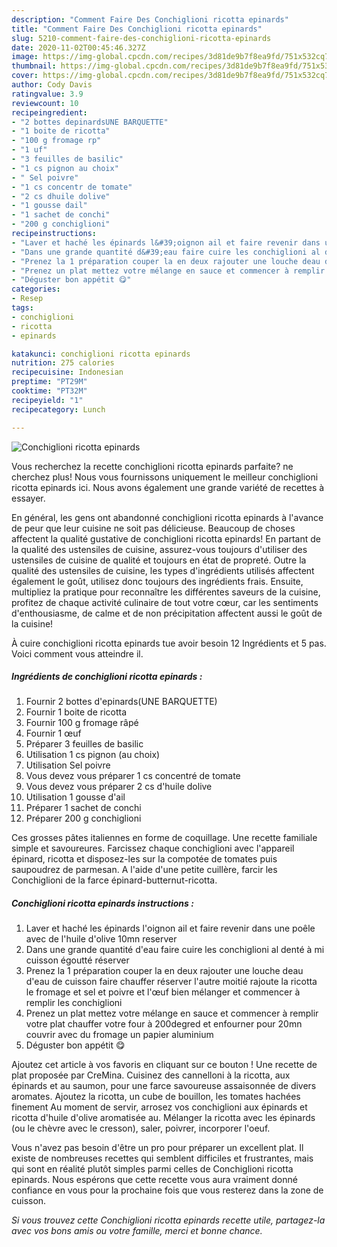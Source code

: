 ```yaml
---
description: "Comment Faire Des Conchiglioni ricotta epinards"
title: "Comment Faire Des Conchiglioni ricotta epinards"
slug: 5210-comment-faire-des-conchiglioni-ricotta-epinards
date: 2020-11-02T00:45:46.327Z
image: https://img-global.cpcdn.com/recipes/3d81de9b7f8ea9fd/751x532cq70/conchiglioni-ricotta-epinards-photo-principale-de-la-recette.jpg
thumbnail: https://img-global.cpcdn.com/recipes/3d81de9b7f8ea9fd/751x532cq70/conchiglioni-ricotta-epinards-photo-principale-de-la-recette.jpg
cover: https://img-global.cpcdn.com/recipes/3d81de9b7f8ea9fd/751x532cq70/conchiglioni-ricotta-epinards-photo-principale-de-la-recette.jpg
author: Cody Davis
ratingvalue: 3.9
reviewcount: 10
recipeingredient:
- "2 bottes depinardsUNE BARQUETTE"
- "1 boite de ricotta"
- "100 g fromage rp"
- "1 uf"
- "3 feuilles de basilic"
- "1 cs pignon au choix"
- " Sel poivre"
- "1 cs concentr de tomate"
- "2 cs dhuile dolive"
- "1 gousse dail"
- "1 sachet de conchi"
- "200 g conchiglioni"
recipeinstructions:
- "Laver et haché les épinards l&#39;oignon ail et faire revenir dans une poêle avec de l&#39;huile d&#39;olive 10mn reserver"
- "Dans une grande quantité d&#39;eau faire cuire les conchiglioni al denté à mi cuisson égoutté réserver"
- "Prenez la 1 préparation couper la en deux rajouter une louche deau d&#39;eau de cuisson faire chauffer réserver l&#39;autre moitié rajoute la ricotta le fromage et sel et poivre et l&#39;œuf bien mélanger et commencer à remplir les conchiglioni"
- "Prenez un plat mettez votre mélange en sauce et commencer à remplir votre plat chauffer votre four à 200degred et enfourner pour 20mn couvrir avec du fromage un papier aluminium"
- "Déguster bon appétit 😋"
categories:
- Resep
tags:
- conchiglioni
- ricotta
- epinards

katakunci: conchiglioni ricotta epinards 
nutrition: 275 calories
recipecuisine: Indonesian
preptime: "PT29M"
cooktime: "PT32M"
recipeyield: "1"
recipecategory: Lunch

---
```



![Conchiglioni ricotta epinards](https://img-global.cpcdn.com/recipes/3d81de9b7f8ea9fd/751x532cq70/conchiglioni-ricotta-epinards-photo-principale-de-la-recette.jpg)

Vous recherchez la recette conchiglioni ricotta epinards parfaite? ne cherchez plus! Nous vous fournissons uniquement le meilleur conchiglioni ricotta epinards ici. Nous avons également une grande variété de recettes à essayer.

En général, les gens ont abandonné conchiglioni ricotta epinards à l'avance de peur que leur cuisine ne soit pas délicieuse. Beaucoup de choses affectent la qualité gustative de conchiglioni ricotta epinards! En partant de la qualité des ustensiles de cuisine, assurez-vous toujours d'utiliser des ustensiles de cuisine de qualité et toujours en état de propreté. Outre la qualité des ustensiles de cuisine, les types d'ingrédients utilisés affectent également le goût, utilisez donc toujours des ingrédients frais. Ensuite, multipliez la pratique pour reconnaître les différentes saveurs de la cuisine, profitez de chaque activité culinaire de tout votre cœur, car les sentiments d'enthousiasme, de calme et de non précipitation affectent aussi le goût de la cuisine!

<!--inarticleads1-->

À cuire conchiglioni ricotta epinards tue avoir besoin 12 Ingrédients et 5 pas. Voici comment vous atteindre il.

##### Ingrédients de conchiglioni ricotta epinards :

1. Fournir 2 bottes d&#39;epinards(UNE BARQUETTE)
1. Fournir 1 boite de ricotta
1. Fournir 100 g fromage râpé
1. Fournir 1 œuf
1. Préparer 3 feuilles de basilic
1. Utilisation 1 cs pignon (au choix)
1. Utilisation  Sel poivre
1. Vous devez vous préparer 1 cs concentré de tomate
1. Vous devez vous préparer 2 cs d&#39;huile dolive
1. Utilisation 1 gousse d&#39;ail
1. Préparer 1 sachet de conchi
1. Préparer 200 g conchiglioni


Ces grosses pâtes italiennes en forme de coquillage. Une recette familiale simple et savoureures. Farcissez chaque conchiglioni avec l&#39;appareil épinard, ricotta et disposez-les sur la compotée de tomates puis saupoudrez de parmesan. A l&#39;aide d&#39;une petite cuillère, farcir les Conchiglioni de la farce épinard-butternut-ricotta. 

<!--inarticleads2-->

##### Conchiglioni ricotta epinards instructions :

1. Laver et haché les épinards l&#39;oignon ail et faire revenir dans une poêle avec de l&#39;huile d&#39;olive 10mn reserver
1. Dans une grande quantité d&#39;eau faire cuire les conchiglioni al denté à mi cuisson égoutté réserver
1. Prenez la 1 préparation couper la en deux rajouter une louche deau d&#39;eau de cuisson faire chauffer réserver l&#39;autre moitié rajoute la ricotta le fromage et sel et poivre et l&#39;œuf bien mélanger et commencer à remplir les conchiglioni
1. Prenez un plat mettez votre mélange en sauce et commencer à remplir votre plat chauffer votre four à 200degred et enfourner pour 20mn couvrir avec du fromage un papier aluminium
1. Déguster bon appétit 😋


Ajoutez cet article à vos favoris en cliquant sur ce bouton ! Une recette de plat proposée par CreMina. Cuisinez des cannelloni à la ricotta, aux épinards et au saumon, pour une farce savoureuse assaisonnée de divers aromates. Ajoutez la ricotta, un cube de bouillon, les tomates hachées finement Au moment de servir, arrosez vos conchiglioni aux épinards et ricotta d&#39;huile d&#39;olive aromatisée au. Mélanger la ricotta avec les épinards (ou le chèvre avec le cresson), saler, poivrer, incorporer l&#39;oeuf. 

<!--inarticleads1-->

<p>
Vous n'avez pas besoin d'être un pro pour préparer un excellent plat. Il existe de nombreuses recettes qui semblent difficiles et frustrantes, mais qui sont en réalité plutôt simples parmi celles de Conchiglioni ricotta epinards. Nous espérons que cette recette vous aura vraiment donné confiance en vous pour la prochaine fois que vous resterez dans la zone de cuisson.
</p>

<p>
<i>Si vous trouvez cette Conchiglioni ricotta epinards recette utile, partagez-la avec vos bons amis ou votre famille, merci et bonne chance.</i>
</p>

